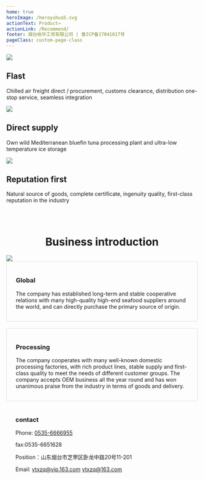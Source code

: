 ```yaml
---
home: true
heroImage: /heroyuhua5.svg
actionText: Product→
actionLink: /Recommend/
footer: 烟台裕华工贸有限公司 | 鲁ICP备17041017号
pageClass: custom-page-class
---
```

<div></div>
<div class="features">
  <div class="feature">
  <!-- <img src="icons/rocket.svg"/> -->
    <img id='icons'src="icons/rocket.svg"/>
    <h2>Flast</h2>
    <p>Chilled air freight direct / procurement, customs clearance, distribution one-stop service, seamless integration</p>
  </div>
  <div class="feature">
  <!-- <img src="icons/earth.svg"/> -->
    <img src="icons/earth.svg"/>
    <h2>Direct supply</h2>
    <p>Own wild Mediterranean bluefin tuna processing plant and ultra-low temperature ice storage</p>
  </div>
  <div class="feature">
  <!-- <img src="icons/safety certificate.svg"/> -->
    <img src="icons/safety certificate.svg"/>
    <h2>Reputation first</h2>
    <p>Natural source of goods, complete certificate, ingenuity quality, first-class reputation in the industry</p>
  </div>
</div>
<div style='height: 30px'></div>
<h1 style="text-align: center">Business introduction</h1>

<div class='ydi'>
  <img src="yuhua-demo-icon-en.svg"/>
</div>
<!-- <img src="https://gw.alipayobjects.com/zos/rmsportal/bIJZFjriQqeMPYyUkSev.png" alt="总概"> -->
<div style="    padding: 1rem 1.5rem;
    border: 1px solid #ddd;
    border-radius: 4px;">
  <h3>Global <Badge text="原产地" type="warn"/> <Badge text="全球化"/></h3> 
  
  <p>The company has established long-term and stable cooperative relations with many high-quality high-end seafood suppliers around the world, and can directly purchase the primary source of origin.</p>
</div>
&nbsp 
<div style="    padding: 1rem 1.5rem;
    border: 1px solid #ddd;
    border-radius: 4px;">
  <h3>Processing</h3> 
  
  <p>The company cooperates with many well-known domestic processing factories, with rich product lines, stable supply and first-class quality to meet the needs of different customer groups. The company accepts OEM business all the year round and has won unanimous praise from the industry in terms of goods and delivery.</p>
</div>


<div style="    padding: 1rem 1.5rem;
">

### contact

Phone:
<a href="tel:0535-6666955">0535-6666955</a>

fax:0535-6651628

Position：山东烟台市芝罘区卧龙中路20号11-201

Email:
<a href="mailto:ytxzq@vip.163.com">ytxzq@vip.163.com</a>
ytxzq@163.com

</div>